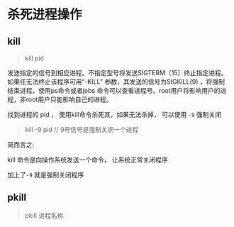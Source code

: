 # 杀死进程操作

## kill
> kill pid

发送指定的信号到相应进程。不指定型号将发送SIGTERM（15）终止指定进程。如果任无法终止该程序可用“-KILL” 参数，其发送的信号为SIGKILL(9) ，将强制结束进程，使用ps命令或者jobs 命令可以查看进程号。root用户将影响用户的进程，非root用户只能影响自己的进程。

找到进程的 pid ， 使用kill命令杀死其，如果无法杀掉， 可以使用 `-9` 强制关闭


> kill -9 pid // 9号信号是强制关闭一个进程


简而言之: 

kill 命令是向操作系统发送一个命令， 让系统正常关闭程序

加上了`-9` 就是强制关闭程序 


## pkill
> pkill 进程名称
